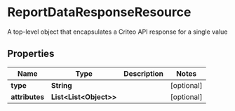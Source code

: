 

# ReportDataResponseResource

A top-level object that encapsulates a Criteo API response for a single value

## Properties

| Name | Type | Description | Notes |
|------------ | ------------- | ------------- | -------------|
|**type** | **String** |  |  [optional] |
|**attributes** | **List&lt;List&lt;Object&gt;&gt;** |  |  [optional] |




